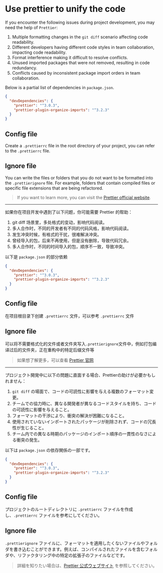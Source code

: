 # Use prettier to unify the code

If you encounter the following issues during project development, you may need the help of `Prettier`:

1. Multiple formatting changes in the `git diff` scenario affecting code readability.
2. Different developers having different code styles in team collaboration, impacting code readability.
3. Format interference making it difficult to resolve conflicts.
4. Unused imported packages that were not removed, resulting in code redundancy.
5. Conflicts caused by inconsistent package import orders in team collaboration.

Below is a partial list of dependencies in `package.json`.

```json
{
  "devDependencies": {
    "prettier": "^3.0.3",
    "prettier-plugin-organize-imports": "^3.2.3"
  }
}
```

## Config file

Create a `.prettierrc` file in the root directory of your project, you can refer to the `.prettierrc` file.

## Ignore file

You can write the files or folders that you do not want to be formatted into the `.prettierignore` file. For example, folders that contain compiled files or specific file extensions that are being refactored.

> If you want to learn more, you can visit the [Prettier official website](https://prettier.io/).

---

如果你在项目开发中遇到了以下问题，你可能需要 Prettier 的帮助：

1. git diff 场景里，多处格式的变动，影响代码阅读。
2. 多人合作时，不同的开发者有不同的代码风格，影响代码阅读。
3. 发生冲突时候，有格式的干扰，很难解决冲突。
4. 曾经导入的包，后来不再使用，但是没有删除，导致代码冗余。
5. 多人合作时，不同的时间导入的包，顺序不一致，导致冲突。

以下是 `package.json` 的部分依赖

```json
{
  "devDependencies": {
    "prettier": "^3.0.3",
    "prettier-plugin-organize-imports": "^3.2.3"
  }
}
```

## Config file

在项目根目录下创建 `.prettierrc` 文件，可以参考 `.prettierrc` 文件

## Ignore file

可以将不需要格式化的文件或者文件夹写入`.prettierignore`文件中，例如打包编译过后的文件夹，正在重构中的特定后缀文件等

> 如果想了解更多，可以查看 [Prettier 官网](https://prettier.io/)

---

プロジェクト開発中に以下の問題に直面する場合、Prettierの助けが必要かもしれません：

1. `git diff` の場面で、コードの可読性に影響を与える複数のフォーマット変更。
2. チームでの協力時に、異なる開発者が異なるコードスタイルを持ち、コードの可読性に影響を与えること。
3. フォーマットの干渉により、衝突の解決が困難になること。
4. 使用されていないインポートされたパッケージが削除されず、コードの冗長性が生じること。
5. チーム内での異なる時期のパッケージのインポート順序の一貫性のなさによる衝突の発生。

以下は `package.json` の依存関係の一部です。

```json
{
  "devDependencies": {
    "prettier": "^3.0.3",
    "prettier-plugin-organize-imports": "^3.2.3"
  }
}
```

## Config file

プロジェクトのルートディレクトリに `.prettierrc` ファイルを作成し、`.prettierrc` ファイルを参考にしてください。

## Ignore file

`.prettierignore` ファイルに、フォーマットを適用したくないファイルやフォルダを書き込むことができます。例えば、コンパイルされたファイルを含むフォルダや、リファクタリング中の特定の拡張子のファイルなどです。

> 詳細を知りたい場合は、[Prettier 公式ウェブサイト](https://prettier.io/) を参照してください。
